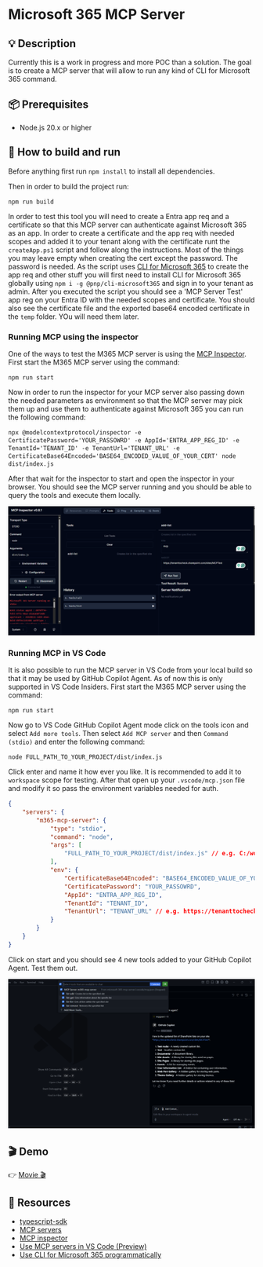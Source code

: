 # Microsoft 365 MCP Server

## 💡 Description

Currently this is a work in progress and more POC than a solution. 
The goal is to create a MCP server that will allow to run any kind of CLI for Microsoft 365 command.

## 📦 Prerequisites

- Node.js 20.x or higher

## 🚀 How to build and run

Before anything first run `npm install` to install all dependencies.

Then in order to build the project run:

```
npm run build
```

In order to test this tool you will need to create a Entra app req and a certificate so that this MCP server can authenticate against Microsoft 365 as an app. In order to create a certificate and the app req with needed scopes and added it to your tenant along with the certificate runt the `createApp.ps1` script and follow along the instructions. Most of the things you may leave empty when creating the cert except the password. The password is needed. As the script uses [CLI for Microsoft 365](https://pnp.github.io/cli-microsoft365) to create the app req and other stuff you will first need to install CLI for Microsoft 365 globally using `npm i -g @pnp/cli-microsoft365` and sign in to your tenant as admin. After you executed the script you should see a 'MCP Server Test' app reg on your Entra ID with the needed scopes and certificate. You should also see the certificate file and the exported base64 encoded certificate in the `temp` folder. YOu will need them later.

### Running MCP using the inspector

One of the ways to test the M365 MCP server is using the [MCP Inspector](https://github.com/modelcontextprotocol/inspector). 
First start the M365 MCP server using the command:

```
npm run start
```

Now in order to run the inspector for your MCP server also passing down the needed parameters as environment so that the MCP server may pick them up and use them to authenticate against Microsoft 365 you can run the following command:

```
npx @modelcontextprotocol/inspector -e CertificatePassword='YOUR_PASSOWRD' -e AppId='ENTRA_APP_REG_ID' -e TenantId='TENANT_ID' -e TenantUrl='TENANT_URL' -e CertificateBase64Encoded='BASE64_ENCODED_VALUE_OF_YOUR_CERT' node dist/index.js
```

After that wait for the inspector to start and open the inspector in your browser. You should see the MCP server running and you should be able to query the tools and execute them locally.

![inspector](assets/mcp-inspector.png)

### Running MCP in VS Code

It is also possible to run the MCP server in VS Code from your local build so that it may be used by GitHub Copilot Agent.
As of now this is only supported in VS Code Insiders.
First start the M365 MCP server using the command:

```
npm run start
```

Now go to VS Code GitHub Copilot Agent mode click on the tools icon and select `Add more tools`. Then select `Add MCP server` and then `Command (stdio)` and enter the following command:

```
node FULL_PATH_TO_YOUR_PROJECT/dist/index.js
```

Click enter and name it how ever you like. It is recommended to add it to `workspace` scope for testing. After that open up your `.vscode/mcp.json` file and modify it so pass the environment variables needed for auth.

```json
{
    "servers": {
        "m365-mcp-server": {
            "type": "stdio",
            "command": "node",
            "args": [
                "FULL_PATH_TO_YOUR_PROJECT/dist/index.js" // e.g. C:/workspace/repo/microsoft-365-mcp-server/dist/index.js
            ],
            "env": {
                "CertificateBase64Encoded": "BASE64_ENCODED_VALUE_OF_YOUR_CERT",
                "CertificatePassword": "YOUR_PASSOWRD",
                "AppId": "ENTRA_APP_REG_ID",
                "TenantId": "TENANT_ID",
                "TenantUrl": "TENANT_URL" // e.g. https://tenanttocheck.sharepoint.com/
            }
        }
    }
}
```

Click on start and you should see 4 new tools added to your GitHub Copilot Agent. Test them out.

![vs code](assets/mcp-vs-code.png)

## 🎬 Demo

👉 [Movie 🎬](https://1drv.ms/v/c/e82bbd5e6a08f219/ERGiLDUdw7VKi6Z01S_HTdkBPalukte7lJyiseIauFd2QA?e=gVezUZ)

## 🔗 Resources

- [typescript-sdk](https://github.com/modelcontextprotocol/typescript-sdk/tree/main)
- [MCP servers](https://github.com/modelcontextprotocol/servers?tab=readme-ov-file)
- [MCP inspector](https://github.com/modelcontextprotocol/inspector)
- [Use MCP servers in VS Code (Preview)](https://code.visualstudio.com/docs/copilot/chat/mcp-servers)
- [Use CLI for Microsoft 365 programmatically](https://pnp.github.io/cli-microsoft365/user-guide/use-cli-api)

